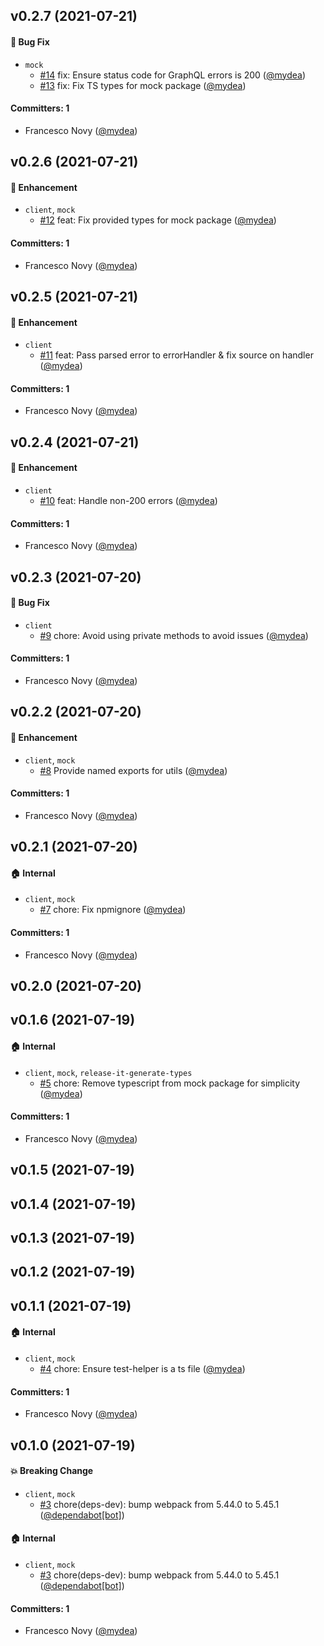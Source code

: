 ## v0.2.7 (2021-07-21)

#### :bug: Bug Fix
* `mock`
  * [#14](https://github.com/fabscale/ember-graphql-client/pull/14) fix: Ensure status code for GraphQL errors is 200 ([@mydea](https://github.com/mydea))
  * [#13](https://github.com/fabscale/ember-graphql-client/pull/13) fix: Fix TS types for mock package ([@mydea](https://github.com/mydea))

#### Committers: 1
- Francesco Novy ([@mydea](https://github.com/mydea))

## v0.2.6 (2021-07-21)

#### :rocket: Enhancement
* `client`, `mock`
  * [#12](https://github.com/fabscale/ember-graphql-client/pull/12) feat: Fix provided types for mock package ([@mydea](https://github.com/mydea))

#### Committers: 1
- Francesco Novy ([@mydea](https://github.com/mydea))

## v0.2.5 (2021-07-21)

#### :rocket: Enhancement
* `client`
  * [#11](https://github.com/fabscale/ember-graphql-client/pull/11) feat: Pass parsed error to errorHandler & fix source on handler ([@mydea](https://github.com/mydea))

#### Committers: 1
- Francesco Novy ([@mydea](https://github.com/mydea))

## v0.2.4 (2021-07-21)

#### :rocket: Enhancement
* `client`
  * [#10](https://github.com/fabscale/ember-graphql-client/pull/10) feat: Handle non-200 errors ([@mydea](https://github.com/mydea))

#### Committers: 1
- Francesco Novy ([@mydea](https://github.com/mydea))

## v0.2.3 (2021-07-20)

#### :bug: Bug Fix
* `client`
  * [#9](https://github.com/fabscale/ember-graphql-client/pull/9) chore: Avoid using private methods to avoid issues ([@mydea](https://github.com/mydea))

#### Committers: 1
- Francesco Novy ([@mydea](https://github.com/mydea))

## v0.2.2 (2021-07-20)

#### :rocket: Enhancement
* `client`, `mock`
  * [#8](https://github.com/fabscale/ember-graphql-client/pull/8) Provide named exports for utils ([@mydea](https://github.com/mydea))

#### Committers: 1
- Francesco Novy ([@mydea](https://github.com/mydea))

## v0.2.1 (2021-07-20)

#### :house: Internal
* `client`, `mock`
  * [#7](https://github.com/fabscale/ember-graphql-client/pull/7) chore: Fix npmignore ([@mydea](https://github.com/mydea))

#### Committers: 1
- Francesco Novy ([@mydea](https://github.com/mydea))

## v0.2.0 (2021-07-20)

## v0.1.6 (2021-07-19)

#### :house: Internal
* `client`, `mock`, `release-it-generate-types`
  * [#5](https://github.com/fabscale/ember-graphql-client/pull/5) chore: Remove typescript from mock package for simplicity ([@mydea](https://github.com/mydea))

#### Committers: 1
- Francesco Novy ([@mydea](https://github.com/mydea))

## v0.1.5 (2021-07-19)

## v0.1.4 (2021-07-19)

## v0.1.3 (2021-07-19)

## v0.1.2 (2021-07-19)

## v0.1.1 (2021-07-19)

#### :house: Internal
* `client`, `mock`
  * [#4](https://github.com/fabscale/ember-graphql-client/pull/4) chore: Ensure test-helper is a ts file ([@mydea](https://github.com/mydea))

#### Committers: 1
- Francesco Novy ([@mydea](https://github.com/mydea))

## v0.1.0 (2021-07-19)

#### :boom: Breaking Change
* `client`, `mock`
  * [#3](https://github.com/fabscale/ember-graphql-client/pull/3) chore(deps-dev): bump webpack from 5.44.0 to 5.45.1 ([@dependabot[bot]](https://github.com/apps/dependabot))

#### :house: Internal
* `client`, `mock`
  * [#3](https://github.com/fabscale/ember-graphql-client/pull/3) chore(deps-dev): bump webpack from 5.44.0 to 5.45.1 ([@dependabot[bot]](https://github.com/apps/dependabot))

#### Committers: 1
- Francesco Novy ([@mydea](https://github.com/mydea))

